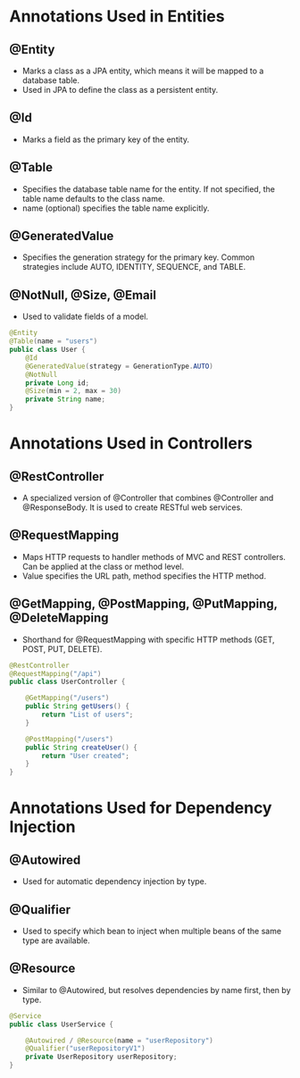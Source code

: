 # Annotations Used in Entities

## @Entity
- Marks a class as a JPA entity, which means it will be mapped to a database table.
- Used in JPA to define the class as a persistent entity.

## @Id
- Marks a field as the primary key of the entity.

## @Table
- Specifies the database table name for the entity. If not specified, the table name defaults to the class name.
- name (optional) specifies the table name explicitly.

## @GeneratedValue
- Specifies the generation strategy for the primary key. Common strategies include AUTO, IDENTITY, SEQUENCE, and TABLE.

## @NotNull, @Size, @Email
- Used to validate fields of a model.

```java
@Entity
@Table(name = "users")
public class User {
    @Id
    @GeneratedValue(strategy = GenerationType.AUTO)
    @NotNull
    private Long id;
    @Size(min = 2, max = 30)
    private String name;
}
```

# Annotations Used in Controllers

## @RestController
- A specialized version of @Controller that combines @Controller and @ResponseBody. It is used to create RESTful web services.

## @RequestMapping
- Maps HTTP requests to handler methods of MVC and REST controllers. Can be applied at the class or method level.
- Value specifies the URL path, method specifies the HTTP method.

## @GetMapping, @PostMapping, @PutMapping, @DeleteMapping
- Shorthand for @RequestMapping with specific HTTP methods (GET, POST, PUT, DELETE).

```java
@RestController
@RequestMapping("/api")
public class UserController {

    @GetMapping("/users")
    public String getUsers() {
        return "List of users";
    }

    @PostMapping("/users")
    public String createUser() {
        return "User created";
    }
}

```

# Annotations Used for Dependency Injection

## @Autowired
- Used for automatic dependency injection by type.

## @Qualifier
- Used to specify which bean to inject when multiple beans of the same type are available.

## @Resource
- Similar to @Autowired, but resolves dependencies by name first, then by type.

```java
@Service
public class UserService {

    @Autowired / @Resource(name = "userRepository")
    @Qualifier("userRepositoryV1")
    private UserRepository userRepository;
}
```